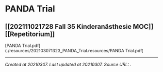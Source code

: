 # PANDA Trial
 [[202111021728 Fall 35 Kinderanästhesie MOC]] [[Repetitorium]] 
---



[PANDA Trial.pdf](./resources/202103071323_PANDA_Trial.resources/PANDA Trial.pdf)

---

_Created at 20210307._
_Last updated at 20210307._
_Source URL: [](https://moscow.sci-hub.se/5356/64e6a875ba103f8a68f8bfcac0c7e863/sun2016.pdf#view=FitH)._



